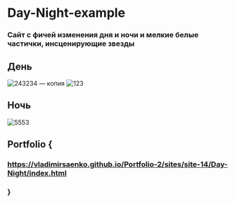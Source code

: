 # Day-Night-example
 
### Сайт с фичей изменения дня и ночи и мелкие белые частички, инсценирующие звезды

## День

![243234 — копия](https://user-images.githubusercontent.com/56477695/138553822-8fd60dcd-f81f-48a6-bed7-96c08eda2e80.jpg)
![123](https://user-images.githubusercontent.com/56477695/115112435-3ea36480-9f8e-11eb-88be-fb1b9c34db53.png)

## Ночь

![5553](https://user-images.githubusercontent.com/56477695/115112443-45ca7280-9f8e-11eb-921e-dff72595859c.png)

## Portfolio {

### https://vladimirsaenko.github.io/Portfolio-2/sites/site-14/Day-Night/index.html

### }
